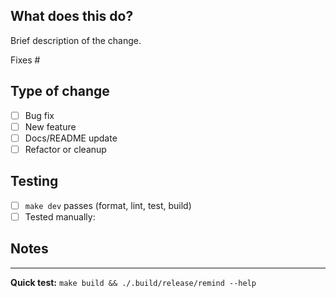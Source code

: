 ## What does this do?

Brief description of the change.

Fixes #

## Type of change
- [ ] Bug fix
- [ ] New feature  
- [ ] Docs/README update
- [ ] Refactor or cleanup

## Testing
- [ ] `make dev` passes (format, lint, test, build)
- [ ] Tested manually: <!-- describe what you tested -->

## Notes
<!-- Anything else worth mentioning? -->

---
**Quick test:** `make build && ./.build/release/remind --help`

